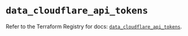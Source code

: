 # `data_cloudflare_api_tokens`

Refer to the Terraform Registry for docs: [`data_cloudflare_api_tokens`](https://registry.terraform.io/providers/cloudflare/cloudflare/5.7.0/docs/data-sources/api_tokens).
